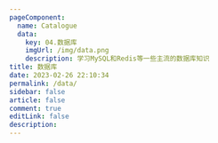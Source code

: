 ```yaml
---
pageComponent:
  name: Catalogue
  data: 
    key: 04.数据库
    imgUrl: /img/data.png
    description: 学习MySQL和Redis等一些主流的数据库知识
title: 数据库
date: 2023-02-26 22:10:34
permalink: /data/
sidebar: false
article: false
comment: true
editLink: false
description:
---
```

